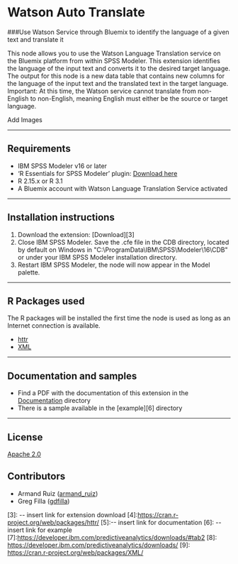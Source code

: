 # Watson Auto Translate
###Use Watson Service through Bluemix to identify the language of a given text and translate it

This node allows you to use the Watson Language Translation service on the Bluemix platform from within SPSS Modeler.   This extension identifies the language of the input text and converts it to the desired target language. The output for this node is a new data table that contains new columns for the language of the input text and the translated text in the target language.  Important: At this time, the Watson service cannot translate from non-English to non-English, meaning English must either be the source or target language.     

Add Images

---
Requirements
----
- IBM SPSS Modeler v16 or later
- ‘R Essentials for SPSS Modeler’ plugin: [Download here](7)
 -  R 2.15.x or R 3.1
- A Bluemix account with Watson Language Translation Service activated


---
Installation instructions
----
1. Download the extension: [Download][3] 
2. Close IBM SPSS Modeler. Save the .cfe file in the CDB directory, located by default on Windows in "C:\ProgramData\IBM\SPSS\Modeler\16\CDB" or under your IBM SPSS Modeler installation directory.
3. Restart IBM SPSS Modeler, the node will now appear in the Model palette.

---
R Packages used
----
The R packages will be installed the first time the node is used as long as an Internet connection is available.
- [httr](4)
- [XML](9)
 
---
Documentation and samples
----
- Find a PDF with the documentation of this extension in the [Documentation](5) directory
- There is a sample available in the [example][6] directory


---
License
----

[Apache 2.0][1]


Contributors
----

  - Armand Ruiz ([armand_ruiz](https://twitter.com/armand_ruiz))
  - Greg Filla ([gdfilla](https://twitter.com/gdfilla))


[1]: http://www.apache.org/licenses/LICENSE-2.0.html
[2]:https://www.ibm.com/smarterplanet/us/en/ibmwatson/developercloud/doc/personality-insights/overview.shtml
[3]: -- insert link for extension download
[4]:https://cran.r-project.org/web/packages/httr/
[5]:-- insert link for documentation
[6]: -- insert link for example
[7]:https://developer.ibm.com/predictiveanalytics/downloads/#tab2
[8]: https://developer.ibm.com/predictiveanalytics/downloads/
[9]: https://cran.r-project.org/web/packages/XML/